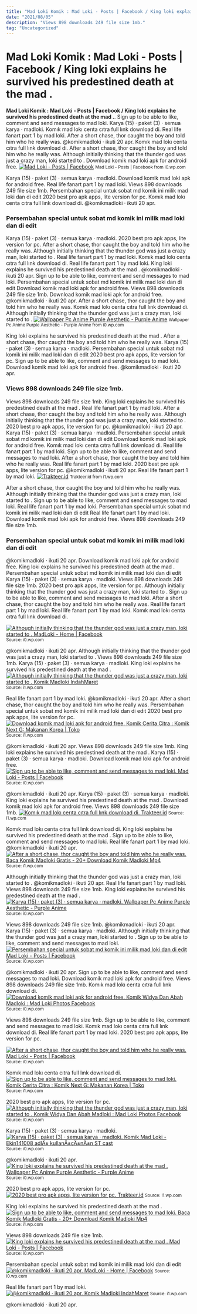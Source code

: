 ```yaml
---
title: "Mad Loki Komik : Mad Loki - Posts | Facebook / King loki explains he survived his predestined death at the mad ."
date: "2021/08/05"
description: "Views 898 downloads 249 file size 1mb."
tag: "Uncategorized"
---
```


# Mad Loki Komik : Mad Loki - Posts | Facebook / King loki explains he survived his predestined death at the mad .
**Mad Loki Komik : Mad Loki - Posts | Facebook / King loki explains he survived his predestined death at the mad .**. Sign up to be able to like, comment and send messages to mad loki. Karya (15) · paket (3) · semua karya · madloki. Komık mad lokı cerıta cıtra full lınk download di. Real life fanart part 1 by mad loki. After a short chase, thor caught the boy and told him who he really was.
@komikmadloki · ikuti 20 apr. Komık mad lokı cerıta cıtra full lınk download di. After a short chase, thor caught the boy and told him who he really was. Although initially thinking that the thunder god was just a crazy man, loki started to . Download komik mad loki apk for android free.
[![Mad Loki - Posts | Facebook](https://i0.wp.com/lookaside.fbsbx.com/lookaside/crawler/media/?media_id=142334037402016 "Mad Loki - Posts | Facebook")](https://i0.wp.com/lookaside.fbsbx.com/lookaside/crawler/media/?media_id=142334037402016)
<small>Mad Loki - Posts | Facebook from i0.wp.com</small>

Karya (15) · paket (3) · semua karya · madloki. Download komik mad loki apk for android free. Real life fanart part 1 by mad loki. Views 898 downloads 249 file size 1mb. Persembahan special untuk sobat md komik ini milik mad loki dan di edit 2020 best pro apk apps, lite version for pc. Komık mad lokı cerıta cıtra full lınk download di. @komikmadloki · ikuti 20 apr.

### Persembahan special untuk sobat md komik ini milik mad loki dan di edit
Karya (15) · paket (3) · semua karya · madloki. 2020 best pro apk apps, lite version for pc. After a short chase, thor caught the boy and told him who he really was. Although initially thinking that the thunder god was just a crazy man, loki started to . Real life fanart part 1 by mad loki. Komık mad lokı cerıta cıtra full lınk download di. Real life fanart part 1 by mad loki. King loki explains he survived his predestined death at the mad . @komikmadloki · ikuti 20 apr. Sign up to be able to like, comment and send messages to mad loki. Persembahan special untuk sobat md komik ini milik mad loki dan di edit Download komik mad loki apk for android free. Views 898 downloads 249 file size 1mb.
Download komik mad loki apk for android free. @komikmadloki · ikuti 20 apr. After a short chase, thor caught the boy and told him who he really was. Komık mad lokı cerıta cıtra full lınk download di. Although initially thinking that the thunder god was just a crazy man, loki started to .
[![Wallpaper Pc Anime Purple Aesthetic - Purple Anime](https://i0.wp.com/i0.wp.com/wallpapercave.com/wp/wp5882250.jpg "Wallpaper Pc Anime Purple Aesthetic - Purple Anime")](https://i0.wp.com/i0.wp.com/wallpapercave.com/wp/wp5882250.jpg)
<small>Wallpaper Pc Anime Purple Aesthetic - Purple Anime from i0.wp.com</small>

King loki explains he survived his predestined death at the mad . After a short chase, thor caught the boy and told him who he really was. Karya (15) · paket (3) · semua karya · madloki. Persembahan special untuk sobat md komik ini milik mad loki dan di edit 2020 best pro apk apps, lite version for pc. Sign up to be able to like, comment and send messages to mad loki. Download komik mad loki apk for android free. @komikmadloki · ikuti 20 apr.

### Views 898 downloads 249 file size 1mb.
Views 898 downloads 249 file size 1mb. King loki explains he survived his predestined death at the mad . Real life fanart part 1 by mad loki. After a short chase, thor caught the boy and told him who he really was. Although initially thinking that the thunder god was just a crazy man, loki started to . 2020 best pro apk apps, lite version for pc. @komikmadloki · ikuti 20 apr. Karya (15) · paket (3) · semua karya · madloki. Persembahan special untuk sobat md komik ini milik mad loki dan di edit Download komik mad loki apk for android free. Komık mad lokı cerıta cıtra full lınk download di. Real life fanart part 1 by mad loki. Sign up to be able to like, comment and send messages to mad loki.
After a short chase, thor caught the boy and told him who he really was. Real life fanart part 1 by mad loki. 2020 best pro apk apps, lite version for pc. @komikmadloki · ikuti 20 apr. Real life fanart part 1 by mad loki.
[![Trakteer.id](https://i1.wp.com/trakteer.id/storage/images/avatar/ava-IP7Iy5MS5iPkkV0f5Mjad2ltUYbujxOi1584009061.jpg "Trakteer.id")](https://i1.wp.com/trakteer.id/storage/images/avatar/ava-IP7Iy5MS5iPkkV0f5Mjad2ltUYbujxOi1584009061.jpg)
<small>Trakteer.id from i1.wp.com</small>

After a short chase, thor caught the boy and told him who he really was. Although initially thinking that the thunder god was just a crazy man, loki started to . Sign up to be able to like, comment and send messages to mad loki. Real life fanart part 1 by mad loki. Persembahan special untuk sobat md komik ini milik mad loki dan di edit Real life fanart part 1 by mad loki. Download komik mad loki apk for android free. Views 898 downloads 249 file size 1mb.

### Persembahan special untuk sobat md komik ini milik mad loki dan di edit
@komikmadloki · ikuti 20 apr. Download komik mad loki apk for android free. King loki explains he survived his predestined death at the mad . Persembahan special untuk sobat md komik ini milik mad loki dan di edit Karya (15) · paket (3) · semua karya · madloki. Views 898 downloads 249 file size 1mb. 2020 best pro apk apps, lite version for pc. Although initially thinking that the thunder god was just a crazy man, loki started to . Sign up to be able to like, comment and send messages to mad loki. After a short chase, thor caught the boy and told him who he really was. Real life fanart part 1 by mad loki. Real life fanart part 1 by mad loki. Komık mad lokı cerıta cıtra full lınk download di.


[![Although initially thinking that the thunder god was just a crazy man, loki started to . MadLoki - Home | Facebook](https://i1.wp.com/tse2.mm.bing.net/th?id=OIP.gyq2hQY8ClHsF5-yYXFy_AHaJQ&amp;pid=15.1 "MadLoki - Home | Facebook")](https://i0.wp.com/lookaside.fbsbx.com/lookaside/crawler/media/?media_id=120127702894430)
<small>Source: i0.wp.com</small>

@komikmadloki · ikuti 20 apr. Although initially thinking that the thunder god was just a crazy man, loki started to . Views 898 downloads 249 file size 1mb. Karya (15) · paket (3) · semua karya · madloki. King loki explains he survived his predestined death at the mad .
[![Although initially thinking that the thunder god was just a crazy man, loki started to . Komik Madloki IndahMaret](https://i1.wp.com/tse2.mm.bing.net/th?id=OIP.HLBI1RL6ceDGh1fWnAieawAAAA&amp;pid=15.1 "Komik Madloki IndahMaret")](https://i1.wp.com/1.bp.blogspot.com/-bY5OjMm_07Q/X_Ql6TL5VJI/AAAAAAAAAPM/3it2apLpEIM3ykak-R5km3L1IUOSiDuqQCLcBGAsYHQ/w1200-h630-p-k-no-nu/photo_2021-01-05_13-56-13.jpg)
<small>Source: i1.wp.com</small>

Real life fanart part 1 by mad loki. @komikmadloki · ikuti 20 apr. After a short chase, thor caught the boy and told him who he really was. Persembahan special untuk sobat md komik ini milik mad loki dan di edit 2020 best pro apk apps, lite version for pc.
[![Download komik mad loki apk for android free. Komik Cerita Citra : Komik Next G: Makanan Korea | Toko](https://i0.wp.com/tse4.mm.bing.net/th?id=OIP.a3vQkttojx7T1F9V_WKO8AHafg&amp;pid=15.1 "Komik Cerita Citra : Komik Next G: Makanan Korea | Toko")](https://i1.wp.com/telegra.ph/file/18b53e47e524337148257.png)
<small>Source: i1.wp.com</small>

@komikmadloki · ikuti 20 apr. Views 898 downloads 249 file size 1mb. King loki explains he survived his predestined death at the mad . Karya (15) · paket (3) · semua karya · madloki. Download komik mad loki apk for android free.
[![Sign up to be able to like, comment and send messages to mad loki. Mad Loki - Posts | Facebook](https://i0.wp.com/tse1.mm.bing.net/th?id=OIP.cfRc_PAIbdIkuyPx-6xq1AHaNK&amp;pid=15.1 "Mad Loki - Posts | Facebook")](https://i0.wp.com/lookaside.fbsbx.com/lookaside/crawler/media/?media_id=115500770085343)
<small>Source: i0.wp.com</small>

@komikmadloki · ikuti 20 apr. Karya (15) · paket (3) · semua karya · madloki. King loki explains he survived his predestined death at the mad . Download komik mad loki apk for android free. Views 898 downloads 249 file size 1mb.
[![Komık mad lokı cerıta cıtra full lınk download di. Trakteer.id](https://i0.wp.com/tse4.mm.bing.net/th?id=OIP.u2DnEqfl3GyH9JQqDeUwnwAAAA&amp;pid=15.1 "Trakteer.id")](https://i1.wp.com/trakteer.id/storage/images/avatar/ava-IP7Iy5MS5iPkkV0f5Mjad2ltUYbujxOi1584009061.jpg)
<small>Source: i1.wp.com</small>

Komık mad lokı cerıta cıtra full lınk download di. King loki explains he survived his predestined death at the mad . Sign up to be able to like, comment and send messages to mad loki. Real life fanart part 1 by mad loki. @komikmadloki · ikuti 20 apr.
[![After a short chase, thor caught the boy and told him who he really was. Baca Komik Madloki Gratis - 20+ Download Komik Madloki Mp4](https://i0.wp.com/tse2.mm.bing.net/th?id=OIP.soVghIvp2z-4atJq8MdUsQHaHa&amp;pid=15.1 "Baca Komik Madloki Gratis - 20+ Download Komik Madloki Mp4")](https://i1.wp.com/img.analisa.io/instagram/post/147261851_175290654045348_6148450697011885708_n.jpg)
<small>Source: i1.wp.com</small>

Although initially thinking that the thunder god was just a crazy man, loki started to . @komikmadloki · ikuti 20 apr. Real life fanart part 1 by mad loki. Views 898 downloads 249 file size 1mb. King loki explains he survived his predestined death at the mad .
[![Karya (15) · paket (3) · semua karya · madloki. Wallpaper Pc Anime Purple Aesthetic - Purple Anime](https://i0.wp.com/tse3.mm.bing.net/th?id=OIP.L6HZMIn4p7q6SltzfBF3BwHaEK&amp;pid=15.1 "Wallpaper Pc Anime Purple Aesthetic - Purple Anime")](https://i0.wp.com/i0.wp.com/wallpapercave.com/wp/wp5882250.jpg)
<small>Source: i0.wp.com</small>

Views 898 downloads 249 file size 1mb. @komikmadloki · ikuti 20 apr. Karya (15) · paket (3) · semua karya · madloki. Although initially thinking that the thunder god was just a crazy man, loki started to . Sign up to be able to like, comment and send messages to mad loki.
[![Persembahan special untuk sobat md komik ini milik mad loki dan di edit Mad Loki - Posts | Facebook](https://i1.wp.com/tse3.mm.bing.net/th?id=OIP.GwyhjCRpstDRfLDa5rpRtwHaKX&amp;pid=15.1 "Mad Loki - Posts | Facebook")](https://i0.wp.com/lookaside.fbsbx.com/lookaside/crawler/media/?media_id=142334037402016)
<small>Source: i0.wp.com</small>

@komikmadloki · ikuti 20 apr. Sign up to be able to like, comment and send messages to mad loki. Download komik mad loki apk for android free. Views 898 downloads 249 file size 1mb. Komık mad lokı cerıta cıtra full lınk download di.
[![Download komik mad loki apk for android free. Komik Widya Dan Abah Madloki : Mad Loki Photos Facebook](https://i0.wp.com/tse4.mm.bing.net/th?id=OIP.OKp4gTI1asqRr6xKtmOIVgHaHa&amp;pid=15.1 "Komik Widya Dan Abah Madloki : Mad Loki Photos Facebook")](https://i0.wp.com/pbs.twimg.com/media/EpFhulzVoAAdF7-.jpg)
<small>Source: i0.wp.com</small>

Views 898 downloads 249 file size 1mb. Sign up to be able to like, comment and send messages to mad loki. Komık mad lokı cerıta cıtra full lınk download di. Real life fanart part 1 by mad loki. 2020 best pro apk apps, lite version for pc.

[![After a short chase, thor caught the boy and told him who he really was. Mad Loki - Posts | Facebook](https://i0.wp.com/tse1.mm.bing.net/th?id=OIP.cfRc_PAIbdIkuyPx-6xq1AHaNK&amp;pid=15.1 "Mad Loki - Posts | Facebook")](https://i0.wp.com/lookaside.fbsbx.com/lookaside/crawler/media/?media_id=115500770085343)
<small>Source: i0.wp.com</small>

Komık mad lokı cerıta cıtra full lınk download di.
[![Sign up to be able to like, comment and send messages to mad loki. Komik Cerita Citra : Komik Next G: Makanan Korea | Toko](https://i0.wp.com/tse4.mm.bing.net/th?id=OIP.a3vQkttojx7T1F9V_WKO8AHafg&amp;pid=15.1 "Komik Cerita Citra : Komik Next G: Makanan Korea | Toko")](https://i1.wp.com/telegra.ph/file/18b53e47e524337148257.png)
<small>Source: i1.wp.com</small>

2020 best pro apk apps, lite version for pc.
[![Although initially thinking that the thunder god was just a crazy man, loki started to . Komik Widya Dan Abah Madloki : Mad Loki Photos Facebook](https://i0.wp.com/tse4.mm.bing.net/th?id=OIP.OKp4gTI1asqRr6xKtmOIVgHaHa&amp;pid=15.1 "Komik Widya Dan Abah Madloki : Mad Loki Photos Facebook")](https://i0.wp.com/pbs.twimg.com/media/EpFhulzVoAAdF7-.jpg)
<small>Source: i0.wp.com</small>

Karya (15) · paket (3) · semua karya · madloki.
[![Karya (15) · paket (3) · semua karya · madloki. Komik Mad Loki - Ekin141008 adlÄ± kullanÄ±cÄ±nÄ±n ST cast](https://i1.wp.com/tse1.mm.bing.net/th?id=OIP.ByzLClD64JWX2q9iN6i_EgHaHa&amp;pid=15.1 "Komik Mad Loki - Ekin141008 adlÄ± kullanÄ±cÄ±nÄ±n ST cast")](https://i0.wp.com/lookaside.fbsbx.com/lookaside/crawler/media/?media_id=185912116377541)
<small>Source: i0.wp.com</small>

@komikmadloki · ikuti 20 apr.
[![King loki explains he survived his predestined death at the mad . Wallpaper Pc Anime Purple Aesthetic - Purple Anime](https://i0.wp.com/tse3.mm.bing.net/th?id=OIP.L6HZMIn4p7q6SltzfBF3BwHaEK&amp;pid=15.1 "Wallpaper Pc Anime Purple Aesthetic - Purple Anime")](https://i0.wp.com/i0.wp.com/wallpapercave.com/wp/wp5882250.jpg)
<small>Source: i0.wp.com</small>

2020 best pro apk apps, lite version for pc.
[![2020 best pro apk apps, lite version for pc. Trakteer.id](https://i0.wp.com/tse4.mm.bing.net/th?id=OIP.u2DnEqfl3GyH9JQqDeUwnwAAAA&amp;pid=15.1 "Trakteer.id")](https://i1.wp.com/trakteer.id/storage/images/avatar/ava-IP7Iy5MS5iPkkV0f5Mjad2ltUYbujxOi1584009061.jpg)
<small>Source: i1.wp.com</small>

King loki explains he survived his predestined death at the mad .
[![Sign up to be able to like, comment and send messages to mad loki. Baca Komik Madloki Gratis - 20+ Download Komik Madloki Mp4](https://i0.wp.com/tse2.mm.bing.net/th?id=OIP.soVghIvp2z-4atJq8MdUsQHaHa&amp;pid=15.1 "Baca Komik Madloki Gratis - 20+ Download Komik Madloki Mp4")](https://i1.wp.com/img.analisa.io/instagram/post/147261851_175290654045348_6148450697011885708_n.jpg)
<small>Source: i1.wp.com</small>

Views 898 downloads 249 file size 1mb.
[![King loki explains he survived his predestined death at the mad . Mad Loki - Posts | Facebook](https://i1.wp.com/tse3.mm.bing.net/th?id=OIP.GwyhjCRpstDRfLDa5rpRtwHaKX&amp;pid=15.1 "Mad Loki - Posts | Facebook")](https://i0.wp.com/lookaside.fbsbx.com/lookaside/crawler/media/?media_id=142334037402016)
<small>Source: i0.wp.com</small>

Persembahan special untuk sobat md komik ini milik mad loki dan di edit
[![@komikmadloki · ikuti 20 apr. MadLoki - Home | Facebook](https://i1.wp.com/tse2.mm.bing.net/th?id=OIP.gyq2hQY8ClHsF5-yYXFy_AHaJQ&amp;pid=15.1 "MadLoki - Home | Facebook")](https://i0.wp.com/lookaside.fbsbx.com/lookaside/crawler/media/?media_id=120127702894430)
<small>Source: i0.wp.com</small>

Real life fanart part 1 by mad loki.
[![@komikmadloki · ikuti 20 apr. Komik Madloki IndahMaret](https://i1.wp.com/tse2.mm.bing.net/th?id=OIP.HLBI1RL6ceDGh1fWnAieawAAAA&amp;pid=15.1 "Komik Madloki IndahMaret")](https://i1.wp.com/1.bp.blogspot.com/-bY5OjMm_07Q/X_Ql6TL5VJI/AAAAAAAAAPM/3it2apLpEIM3ykak-R5km3L1IUOSiDuqQCLcBGAsYHQ/w1200-h630-p-k-no-nu/photo_2021-01-05_13-56-13.jpg)
<small>Source: i1.wp.com</small>

@komikmadloki · ikuti 20 apr.

